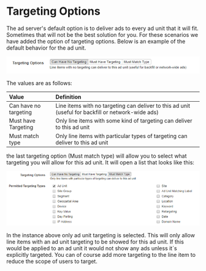 # Targeting Options

The ad server's default option is to deliver ads to every ad unit that it will fit. Sometimes that will not be the best solution for you. For these scenarios we have added the option of targeting options. Below is an example of the default behavior for the ad unit.

![](../../../.gitbook/assets/image%20%2810%29.png)

The values are as follows:

| Value | Definition |
| :--- | :--- |
| Can have no targeting | Line items with no targeting can deliver to this ad unit \(useful for backfill or network-wide ads\) |
| Must have Targeting | Only line items with some kind of targeting can deliver to this ad unit |
| Must match type | Only line items with particular types of targeting can deliver to this ad unit |

the last targeting option \(Must match type\) will allow you to select what targeting you will allow for this ad unit. It will open a list that looks like this:

![](../../../.gitbook/assets/image%20%288%29.png)

In the instance above only ad unit targeting is selected. This will only allow line items with an ad unit targeting to be showed for this ad unit. If this would be applied to an ad unit it would not show any ads unless it´s explicitly targeted. You can of course add more targeting to the line item to reduce the scope of users to target.

